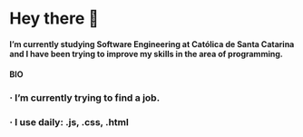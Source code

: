 # Hey there 👋

#### I’m currently studying Software Engineering at Católica de Santa Catarina and I have been trying to improve my skills in the area of programming.

#### BIO

  ###  · I’m currently trying to find a job.
  ###  · I use daily: .js, .css, .html
  

